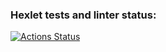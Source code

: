 ### Hexlet tests and linter status:
[![Actions Status](https://github.com/kuropatkinmd/data-analytics-project-96/actions/workflows/hexlet-check.yml/badge.svg)](https://github.com/kuropatkinmd/data-analytics-project-96/actions)